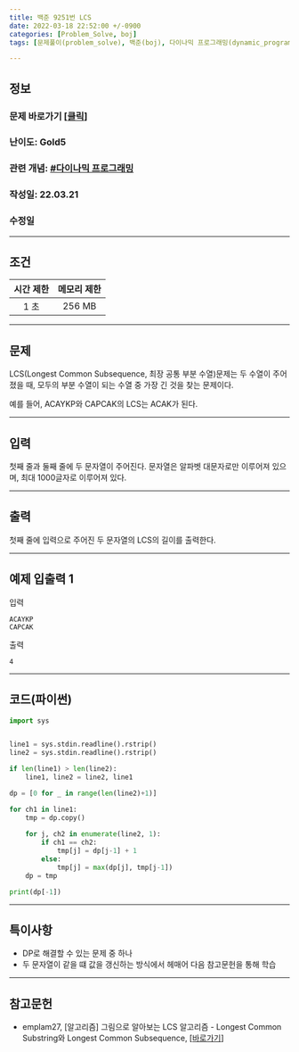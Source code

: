 ```yaml
---
title: 백준 9251번 LCS
date: 2022-03-18 22:52:00 +/-0900
categories: [Problem_Solve, boj]
tags: [문제풀이(problem_solve), 백준(boj), 다이나믹 프로그래밍(dynamic_programming)]

---
```

## 정보
### 문제 바로가기 [[클릭](https://www.acmicpc.net/problem/9465)]
### 난이도: Gold5
### 관련 개념: [#다이나믹 프로그래밍](https://www.acmicpc.net/problemset?sort=ac_desc&algo=33)
### 작성일: 22.03.21
### 수정일

---
## 조건

시간 제한|메모리 제한
:---:|:---:
1 초|256 MB

---
## 문제
LCS(Longest Common Subsequence, 최장 공통 부분 수열)문제는 두 수열이 주어졌을 때, 모두의 부분 수열이 되는 수열 중 가장 긴 것을 찾는 문제이다.

예를 들어, ACAYKP와 CAPCAK의 LCS는 ACAK가 된다.

---
## 입력
첫째 줄과 둘째 줄에 두 문자열이 주어진다. 문자열은 알파벳 대문자로만 이루어져 있으며, 최대 1000글자로 이루어져 있다.

---
## 출력
첫째 줄에 입력으로 주어진 두 문자열의 LCS의 길이를 출력한다.

---
## 예제 입출력 1
입력
```
ACAYKP
CAPCAK
```

출력
```
4
```

---
## 코드(파이썬)
```python
import sys


line1 = sys.stdin.readline().rstrip()
line2 = sys.stdin.readline().rstrip()

if len(line1) > len(line2):
    line1, line2 = line2, line1

dp = [0 for _ in range(len(line2)+1)]

for ch1 in line1:
    tmp = dp.copy()
    
    for j, ch2 in enumerate(line2, 1):
        if ch1 == ch2:
            tmp[j] = dp[j-1] + 1
        else:
            tmp[j] = max(dp[j], tmp[j-1])
    dp = tmp

print(dp[-1])

```

---
## 특이사항
- DP로 해결할 수 있는 문제 중 하나
- 두 문자열이 같을 떄 값을 갱신하는 방식에서 헤매어 다음 참고문헌을 통해 학습

---
## 참고문헌
- emplam27, [알고리즘] 그림으로 알아보는 LCS 알고리즘 - Longest Common Substring와 Longest Common Subsequence, [[바로가기](https://velog.io/@emplam27/알고리즘-그림으로-알아보는-LCS-알고리즘-Longest-Common-Substring와-Longest-Common-Subsequence)]
